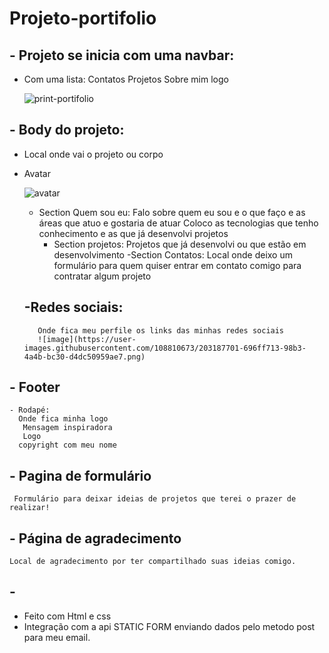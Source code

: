 # Projeto-portifolio


## - Projeto se inicia com uma navbar:
- Com uma lista:
    Contatos
    Projetos
    Sobre mim
    logo
    
    ![print-portifolio](https://user-images.githubusercontent.com/108810673/203188310-85aa186b-a21e-44f7-b582-0d41c04b0b49.png)

 
 ##  - Body  do projeto:
   -  Local onde vai o projeto ou corpo
   - Avatar 
   
      ![avatar](https://user-images.githubusercontent.com/108810673/203188222-87d6a939-6fc3-4899-9523-4bfac9cc88db.jpg)

     - Section Quem sou eu:
        Falo sobre quem eu sou e o que faço e as áreas que atuo e gostaria de atuar
        Coloco as tecnologias que tenho conhecimento e  as que já desenvolvi projetos
        - Section  projetos:
           Projetos que já desenvolvi ou que estão em desenvolvimento
           -Section Contatos:
            Local onde deixo um formulário para quem quiser entrar em contato comigo para contratar algum projeto
            
            
            
            
        
      ## -Redes sociais:
            Onde fica meu perfile os links das minhas redes sociais
            ![image](https://user-images.githubusercontent.com/108810673/203187701-696ff713-98b3-4a4b-bc30-d4dc50959ae7.png)


  ## - Footer
    - Rodapé:
      Onde fica minha logo
       Mensagem inspiradora
       Logo
      copyright com meu nome

## - Pagina de formulário
     Formulário para deixar ideias de projetos que terei o prazer de realizar!
     
## - Página de agradecimento 
    Local de agradecimento por ter compartilhado suas ideias comigo.
    
 

## - 
 - Feito com Html e css 
  - Integração com a  api  STATIC FORM enviando dados pelo metodo post para meu email.
  
  
  
  
  
